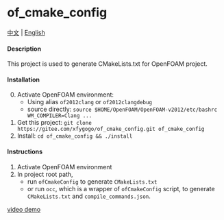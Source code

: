 # of_cmake_config
[中文](README.md) | [English](README.en.md)

#### Description
This project is used to generate CMakeLists.txt for OpenFOAM project.

#### Installation
0. Activate OpenFOAM environment: 
    - Using alias `of2012clang` or `of2012clangdebug`
    - source directly: `source $HOME/OpenFOAM/OpenFOAM-v2012/etc/bashrc WM_COMPILER=Clang ...`
1. Get this project: `git clone https://gitee.com/xfygogo/of_cmake_config.git of_cmake_config`
2. Install: `cd of_cmake_config && ./install`

#### Instructions

1.  Activate OpenFOAM environment
2.  In project root path, 
    - run `ofCmakeConfig` to generate `CMakeLists.txt`
    - or run `occ`, which is a wrapper of `ofCmakeConfig` script, to generate `CMakeLists.txt` and `compile_commands.json`.

[video demo](demo/occ_demo.mp4)